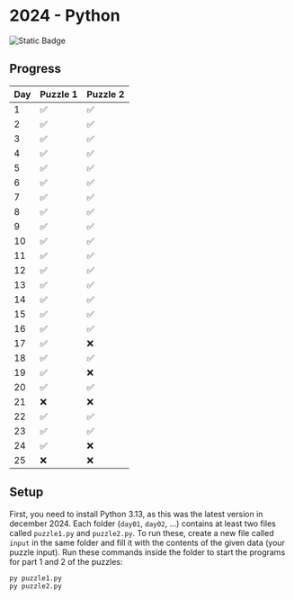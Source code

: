 # 2024 - Python

![Static Badge](https://img.shields.io/badge/Python%20version-3.13-3572A5)

## Progress

| Day | Puzzle 1 | Puzzle 2 |
|-----|----------|----------|
| 1   | ✅        | ✅        |
| 2   | ✅        | ✅        |
| 3   | ✅        | ✅        |
| 4   | ✅        | ✅        |
| 5   | ✅        | ✅        |
| 6   | ✅        | ✅        |
| 7   | ✅        | ✅        |
| 8   | ✅        | ✅        |
| 9   | ✅        | ✅        |
| 10  | ✅        | ✅        |
| 11  | ✅        | ✅        |
| 12  | ✅        | ✅        |
| 13  | ✅        | ✅        |
| 14  | ✅        | ✅        |
| 15  | ✅        | ✅        |
| 16  | ✅        | ✅        |
| 17  | ✅        | ❌        |
| 18  | ✅        | ✅        |
| 19  | ✅        | ❌        |
| 20  | ✅        | ✅        |
| 21  | ❌        | ❌        |
| 22  | ✅        | ✅        |
| 23  | ✅        | ✅        |
| 24  | ✅        | ❌        |
| 25  | ❌        | ❌        |

## Setup

First, you need to install Python 3.13, as this was the latest version in december 2024.
Each folder (`day01`, `day02`, ...) contains at least two files called `puzzle1.py` and `puzzle2.py`.
To run these, create a new file called `input` in the same folder and fill it with the contents of the given data (your
puzzle input).
Run these commands inside the folder to start the programs for part 1 and 2 of the puzzles:

```bash
py puzzle1.py
py puzzle2.py
```
